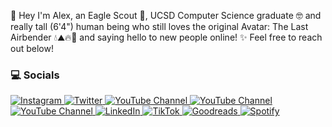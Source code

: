 👋 Hey I'm Alex, an Eagle Scout 🦅, UCSD Computer Science graduate 🤓 and really tall (6'4") human being who still loves the original Avatar: The Last Airbender 💧⛰️🔥💨 and saying hello to new people online! ✨ Feel free to reach out below!

<!--
#### 💻 Setup
-->
<!-- https://meta.stackexchange.com/questions/38915/creating-an-image-link-in-markdown-format -->
<!--
<a href="https://grapheneos.org" rel="GrapheneOS">![GrapheneOS](https://github.com/aspindle/readme_imgs3/blob/main/grapheneos3.png?raw=true)</a>
<a href="https://ubuntu.com" rel="Ubuntu">![Ubuntu](https://github.com/aspindle/readme_imgs3/blob/main/ubuntu.png?raw=true)</a>
<a href="https://termux.dev/en/" rel="Termux">![Termux](https://github.com/aspindle/readme_imgs3/blob/main/termux.png?raw=true)</a>
<a href="https://www.vim.org" rel="Vim">![Vim](https://github.com/aspindle/readme_imgs3/blob/main/vim.png?raw=true)</a>
<a href="https://www.mozilla.org/en-US/firefox/new/" rel="Firefox">![Firefox](https://github.com/aspindle/readme_imgs3/blob/main/firefox.png?raw=true)</a>
-->
<!--
#### 🛠 Working on
[Browser Sieves](https://github.com/aspindle/Browser_Sieves), [Offline Wikipedia](https://github.com/aspindle/2016_wikipedia_kiwix), [Addi(c)tion Prohibition](https://github.com/aspindle/Addi-c-tion_Prohibition)
-->
### 💻 Socials
<!--<a href="https://instagram.com/aspindle_" rel="Instagram">Instagram</a>
<a href="https://x.com/aspindle_" rel="Twitter">Twitter/X</a>-->

<a href="https://instagram.com/aspindle_">
  <img
      src="https://img.shields.io/badge/follow-%40aspindle_-1DA1F2?logo=instagram&style=flat&label=Instagram&color=0072b1&logoColor=ffffff"
      alt="Instagram"
    />
</a>
 <a href="https://x.com/aspindle_">
    <img
      src="https://img.shields.io/badge/follow-%40aspindle_-1DA1F2?logo=twitter&style=flat&label=Twitter/X&color=0072b1&logoColor=ffffff"
      alt="Twitter"
    />
  </a>
<a href="https://www.youtube.com/channel/UCgXVI4WqMvbs4knjXmCUG2Q">
  <img alt="YouTube Channel" src="https://img.shields.io/youtube/channel/subscribers/UCgXVI4WqMvbs4knjXmCUG2Q?style=flat&color=0072b1&logoColor=ffffff&logo=youtube&label=Personal_Youtube">
</a>
<a href="https://www.youtube.com/channel/UC-8yN6d48As8aC9MDjtfI2g">
  <img alt="YouTube Channel" src="https://img.shields.io/youtube/channel/subscribers/UC-8yN6d48As8aC9MDjtfI2g?style=flat&color=0072b1&logoColor=ffffff&logo=youtube&label=Avatar_Youtube_1">
</a>
<a href="https://www.youtube.com/channel/UCQ0qEM_rTl5Lmo-BCdF6J7Q">
  <img alt="YouTube Channel" src="https://img.shields.io/youtube/channel/subscribers/UCQ0qEM_rTl5Lmo-BCdF6J7Q?style=flat&color=0072b1&logoColor=ffffff&logo=youtube&label=Avatar_Youtube_2">
</a>
 <a href="https://www.linkedin.com/in/aspindle">
    <img
      src="https://img.shields.io/badge/follow-%40aspindle-1DA1F2?logo=Linkedin&style=flat&label=Linkedin&color=0072b1&logoColor=ffffff"
      alt="LinkedIn"
    />
  </a>
   <a href="https://www.tiktok.com/@aspindle_">
    <img
      src="https://img.shields.io/badge/follow-%40aspindle_-1DA1F2?logo=tiktok&style=flat&label=TikTok&color=0072b1&logoColor=ffffff"
      alt="TikTok"
    />
  </a>
  <a href="https://www.goodreads.com/user/show/21409029-aspindle">
    <img
      src="https://img.shields.io/badge/follow-%40aspindle_-1DA1F2?logo=goodreads&style=flat&label=Goodreads&color=0072b1&logoColor=ffffff"
      alt="Goodreads"
    />
  </a>
  <a href="https://open.spotify.com/user/12156292742">
    <img
      src="https://img.shields.io/badge/follow-%40aspindle_-1DA1F2?logo=spotify&style=flat&label=Spotify&color=0072b1&logoColor=ffffff"
      alt="Spotify"
    />
  </a>
  <!--
<a href="" rel="linkedin">Linked In</a>
<a href="https://www.tiktok.com/@aspindle_" rel="tiktok">Tik Tok</a>
<a href="https://www.goodreads.com/user/show/21409029-aspindle" rel="goodreads">Goodreads</a>
<a href="https://open.spotify.com/user/12156292742" rel="spotify">Spotify</a>
-->



<!--
Used to make avatar multi-language videos on youtube, got banned... 😭🫠💀🥹 -->

<!--
#### Other Stuff
_ writing/essay/_, Probably Watching,   
<!-- -->

<!--
<pre>
  And some fun stuff also:
</pre>

#### 🎧 Listening to 
The Driver Era, [Joji](https://akshzyx.github.io/playerzyx/), & Connor Price

##### 📚 And reading Dune by Frank Herbert 
📚 [Booklist](https://github.com/aspindle/Booklist):  Read Responsibly.
-->
<!--

//to add later maybe
📚 Booklist
✨ Things I’ve made
🕓 Socials
📈 Stocks



<pre>
Stuff I use:
</pre>

<a href="http://google.com.au/" rel="some text">![Foo](http://www.google.com.au/images/nav_logo7.png)</a>

#[![GrapheneOS](https://github.com/aspindle/README.md/assets/9095033/b3c2e234-d9c6-474f-9b2c-97c1d6c6cc29)](https://grapheneos.org)

[![Alt text](https://assets.digitalocean.com/articles/alligator/boo.svg)](https://digitalocean.com)



<a href="https://grapheneos.org">Regular Link</a>

<a href="https://grapheneos.org">
  <img src="https://github.com/aspindle/README.md/assets/9095033/b3c2e234-d9c6-474f-9b2c-97c1d6c6cc29" width="50" alt="grapheneos"/>
</a>
 
[<a href="https://grapheneos.org">
  <img src="https://github.com/aspindle/README.md/assets/9095033/b3c2e234-d9c6-474f-9b2c-97c1d6c6cc29" width="50" alt="grapheneos"/>
 </a>](https://grapheneos.org)
[<img src="https://github.com/aspindle/README.md/assets/9095033/664be026-e01d-40ec-8450-96dd901f2d3b" width="50" alt="ubuntu"/>](https://ubuntu.com/)
[<img src="https://github.com/aspindle/aspindle/assets/9095033/6c605635-23c8-4a56-8702-d928723f7d5d" width="50" alt="termux"/>](https://termux.dev/en/)
[<img src="https://github.com/aspindle/aspindle/assets/9095033/328af9ab-ce0a-4067-ae83-6a9e333a3049" width="50" alt="vim"/>](https://www.vim.org/)
[<img src="https://github.com/aspindle/aspindle/assets/9095033/7a4729f9-161c-4185-94fb-f07adf5c400c" width="50" alt="firefox"/>](https://www.mozilla.org/en-US/firefox/new/)
https://meta.stackexchange.com/questions/38915/creating-an-image-link-in-markdown-format 


Off-screen 
Ad-avoidance (social + music)
Routine + food update
I finally saw the use case of pronouns...

-->

